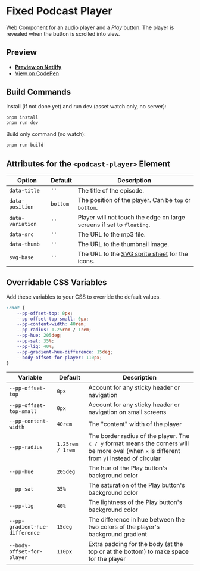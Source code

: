 # Fixed Podcast Player

Web Component for an audio player and a <em>Play</em> button. The player is revealed when the button is scrolled into view.

## Preview
- **[Preview on Netlify](https://fixed-podcast-player.netlify.app/)**
- [View on CodePen](https://codepen.io/nonsalant/pen/pvoyRmZ)

## Build Commands

Install (if not done yet) and run dev (asset watch only, no server):
```bash
pnpm install
pnpm run dev
```

Build only command (no watch):
```bash
pnpm run build
```

## Attributes for the `<podcast-player>` Element
| Option | Default | Description |
| --- | --- | --- |
| `data-title` | `''` | The title of the episode. |
| `data-position` | `bottom` | The position of the player. Can be `top` or `bottom`. |
| `data-variation` | `''` | Player will not touch the edge on large screens if set to `floating`. |
| `data-src` | `''` | The URL to the mp3 file. |
| `data-thumb` | `''` | The URL to the thumbnail image. |
| `svg-base` | `''` | The URL to the <a href="https://ryantrimble.com/blog/what-the-heck-is-an-svg-sprite-sheet.html" target="_blank">SVG sprite sheet</a> for the icons. |

## Overridable CSS Variables
Add these variables to your CSS to override the default values.
```css
:root {
    --pp-offset-top: 0px;
    --pp-offset-top-small: 0px;
	--pp-content-width: 40rem;
	--pp-radius: 1.25rem / 1rem;
	--pp-hue: 205deg;
	--pp-sat: 35%;
	--pp-lig: 40%;
	--pp-gradient-hue-difference: 15deg;
	--body-offset-for-player: 110px;
}
```
| Variable | Default | Description |
| --- | --- | --- |
| `--pp-offset-top` | `0px` | Account for any sticky header or navigation |
| `--pp-offset-top-small` | `0px` | Account for any sticky header or navigation on small screens |
| `--pp-content-width` | `40rem` | The "content" width of the player |
| `--pp-radius` | `1.25rem / 1rem` | The border radius of the player. The `x / y` format means the corners will be more oval (when `x` is different from `y`) instead of circular |
| `--pp-hue` | `205deg` | The hue of the Play button's background color |
| `--pp-sat` | `35%` | The saturation of the Play button's background color |
| `--pp-lig` | `40%` | The lightness of the Play button's background color |
| `--pp-gradient-hue-difference` | `15deg` | The difference in hue between the two colors of the player's background gradient |
| `--body-offset-for-player` | `110px` | Extra padding for the body (at the top or at the bottom) to make space for the player |